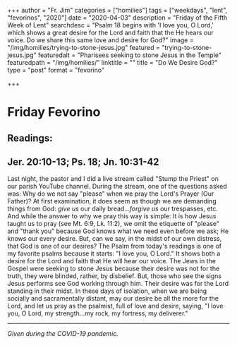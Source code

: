 +++
author = "Fr. Jim"
categories = ["homilies"]
tags = ["weekdays", "lent", "fevorinos", "2020"]
date = "2020-04-03"
description = "Friday of the Fifth Week of Lent"
searchdesc = "Psalm 18 begins with 'I love you, O Lord,' which shows a great desire for the Lord and faith that the He hears our voice. Do we share this same love and desire for God?"
image = "/img/homilies/trying-to-stone-jesus.jpg"
featured = "trying-to-stone-jesus.jpg"
featuredalt = "Pharisees seeking to stone Jesus in the Temple"
featuredpath = "/img/homilies/"
linktitle = ""
title = "Do We Desire God?"
type = "post"
format = "fevorino"

+++

# Friday Fevorino  
## Readings:  
## Jer. 20:10-13; Ps. 18; Jn. 10:31-42

Last night, the pastor and I did a live stream called "Stump the Priest" on our parish YouTube channel. During the stream, one of the questions asked was: Why do we not say "please" when we pray the Lord's Prayer (Our Father)? At first examination, it does seem as though we are demanding things from God: *give us* our daily bread...*forgive us* our trespasses, etc. And while the answer to why we pray this way is simple: It is how Jesus taught us to pray (see Mt. 6:9, Lk. 11:2), we omit the etiquette of "please" and "thank you" because God knows what we need even before we ask; He knows our every desire. But, can we say, in the midst of our own distress, that God is one of our desires? The Psalm from today's readings is one of my favorite psalms because it starts: "I love you, O Lord." It shows both a desire for the Lord and faith that He will hear our voice. The Jews in the Gospel were seeking to stone Jesus because their desire was not for the truth, they were blinded, rather, by disbelief. But, those who see the signs Jesus performs see God working through him. Their desire was for the Lord standing in their midst. In these days of isolation, when we are being socially and sacramentally distant, may our desire be all the more for the Lord, and let us pray as the psalmist, full of love and desire, saying, "I love you, O Lord, my strength...my rock, my fortress, my deliverer."

---
*Given during the COVID-19 pandemic.*